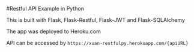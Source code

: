 #Restful API Example in Python

This is built with Flask, Flask-Restful, Flask-JWT and Flask-SQLAlchemy

The app was deployed to Heroku.com

API can be accessed by `https://xuan-restfulpy.herokuapp.com/{apiURL}`